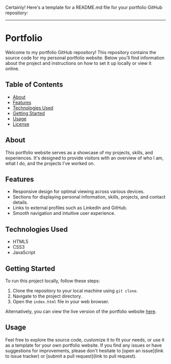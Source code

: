Certainly! Here's a template for a README.md file for your portfolio GitHub repository:

---

# Portfolio

Welcome to my portfolio GitHub repository! This repository contains the source code for my personal portfolio website. Below you'll find information about the project and instructions on how to set it up locally or view it online.

## Table of Contents

- [About](#about)
- [Features](#features)
- [Technologies Used](#technologies-used)
- [Getting Started](#getting-started)
- [Usage](#usage)
- [License](#license)

## About

This portfolio website serves as a showcase of my projects, skills, and experiences. It's designed to provide visitors with an overview of who I am, what I do, and the projects I've worked on.

## Features

- Responsive design for optimal viewing across various devices.
- Sections for displaying personal information, skills, projects, and contact details.
- Links to external profiles such as LinkedIn and GitHub.
- Smooth navigation and intuitive user experience.

## Technologies Used

- HTML5
- CSS3
- JavaScript

## Getting Started

To run this project locally, follow these steps:

1. Clone the repository to your local machine using `git clone`.
2. Navigate to the project directory.
3. Open the `index.html` file in your web browser.

Alternatively, you can view the live version of the portfolio website [here](https://jeromelpushparaj.netlify.app/).

## Usage

Feel free to explore the source code, customize it to fit your needs, or use it as a template for your own portfolio website. If you find any issues or have suggestions for improvements, please don't hesitate to [open an issue](link to issue tracker) or [submit a pull request](link to pull request).
